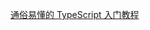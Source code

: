 [通俗易懂的 TypeScript 入门教程](https://mp.weixin.qq.com/s?__biz=MzAxODE2MjM1MA==&mid=2651559174&idx=1&sn=14423a26e283247fd677f85e05f54c51&chksm=802542c7b752cbd14445a3cd154bba10df51bdc97eae9be4479a4694911d4bc63f7292d12109&scene=126&sessionid=1591596370&key=b19b8b95a611340a642f51f0642817d9abc68e53654699b9c02640474943b66e83b39dc555c5689ef76bee4b1e417bec5a593e5a085cd9bf7f8e5610c9f073651b7e34379e4d5160678ff570fd13dbbc&ascene=1&uin=MjEwNzg0ODc4Mg%3D%3D&devicetype=Windows+10+x64&version=62090070&lang=zh_CN&exportkey=AwqQmnuAoioeJ60Y2QSxyzU%3D&pass_ticket=WsIOxnHRiMHtAlaCZlSEwUSKSMrb5InU5RO0eze%2FAWOzChDIfD6Uu2NK6ixupElG)